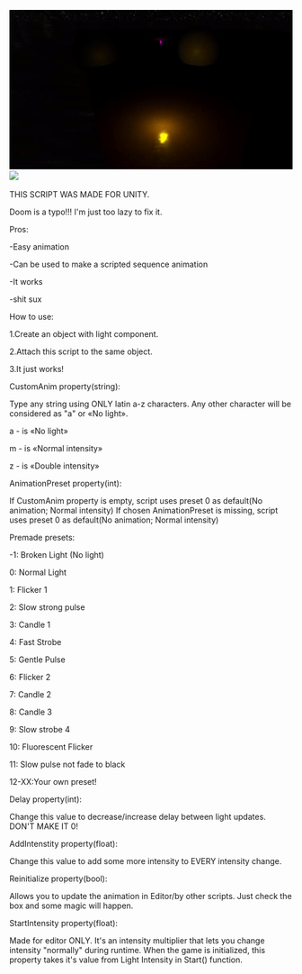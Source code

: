 ![](https://github.com/BioHazardAlBatros/Quake-Light-Flicker-Unity-Engine/blob/main/demo2.gif)
![](https://github.com/BioHazardAlBatros/Quake-Light-Flicker-Unity-Engine/blob/main/demo.gif)

THIS SCRIPT WAS MADE FOR UNITY.

Doom is a typo!!! I'm just too lazy to fix it.


Pros:

-Easy animation

-Can be used to make a scripted sequence animation

-It works

-shit sux


How to use:

1.Create an object with light component.

2.Attach this script to the same object.

3.It just works!


CustomAnim property(string):

Type any string using ONLY latin a-z characters. Any other character will be considered as "a" or «No light».

a - is «No light»

m - is «Normal intensity»

z - is «Double intensity»


AnimationPreset property(int):

If CustomAnim property is empty, script uses preset 0 as default(No animation; Normal intensity)
If chosen AnimationPreset is missing, script uses preset 0 as default(No animation; Normal intensity)

Premade presets:

-1: Broken Light (No light)

0: Normal Light

1: Flicker 1

2: Slow strong pulse

3: Candle 1

4: Fast Strobe

5: Gentle Pulse

6: Flicker 2

7: Candle 2

8: Candle 3

9: Slow strobe 4

10: Fluorescent Flicker

11: Slow pulse not fade to black

12-XX:Your own preset!


Delay property(int):

Change this value to decrease/increase delay between light updates. DON'T MAKE IT 0!

AddIntenstity property(float):

Change this value to add some more intensity to EVERY intensity change.

Reinitialize property(bool):

Allows you to update the animation in Editor/by other scripts. Just check the box and some magic will happen.

StartIntensity property(float):

Made for editor ONLY. It's an intensity multiplier that lets you change intensity "normally" during runtime. When the game is initialized, this property takes it's value from Light Intensity in Start() function.
